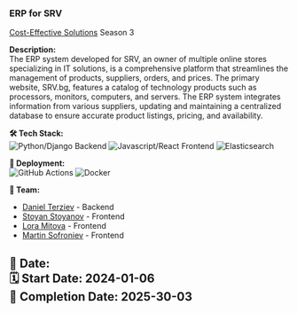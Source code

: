 ### ERP for SRV 
[Cost-Effective Solutions](https://linkedin.com/school/costeffective-solutions/) Season 3

**Description:**  
The ERP system developed for SRV, an owner of multiple online stores specializing in IT 
solutions, is a comprehensive platform that streamlines the management of products, suppliers, orders, 
and prices. The primary website, SRV.bg, features a catalog of technology products such as processors, 
monitors, computers, and servers. The ERP system integrates information from various suppliers, 
updating and maintaining a centralized database to ensure accurate product listings, pricing, and 
availability.

**🛠 Tech Stack:**  
![Python/Django Backend](https://img.shields.io/badge/Django-092E20?style=for-the-badge&logo=django&logoColor=white)
![Javascript/React Frontend](https://img.shields.io/badge/React-61DAFB?style=for-the-badge&logo=react&logoColor=white)
![Elasticsearch](https://img.shields.io/badge/Elasticsearch-005571?style=for-the-badge&logo=elasticsearch&logoColor=white)

**🚀 Deployment:**   
![GitHub Actions](https://img.shields.io/badge/GitHub-181717?style=for-the-badge&logo=github&logoColor=white)
![Docker](https://img.shields.io/badge/Docker-2496ED?style=for-the-badge&logo=docker&logoColor=white)

**👥 Team:**  
- [Daniel Terziev](https://github.com/danielterziev92) - Backend  
- [Stoyan Stoyanov](https://github.com/StoyanStoyanov1) - Frontend  
- [Lora Mitova](https://github.com/lorindi) - Frontend
- [Martin Sofroniev](https://github.com/Martin322s) - Frontend  

**📅 Date:**  
🗓 Start Date: 2024-01-06 <br>
🚀 Completion Date: 2025-30-03
------------------------------------------------------------------------------------------------------------------------
